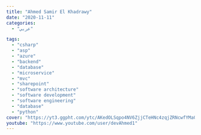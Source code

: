 ```yaml
---
title: "Ahmed Samir El Khadrawy"
date: "2020-11-11"
categories:
  - "عربي"

tags:
  - "csharp"
  - "asp"
  - "azure"
  - "backend"
  - "database"
  - "microservice"
  - "mvc"
  - "sharepoint"
  - "software architecture"
  - "software development"
  - "software engineering"
  - "database"
  - "python"
cover: "https://yt3.ggpht.com/ytc/AKedOLSqpo4NV6ZjjCTeHNc4zqjZRNcwfYMa0OJjobvXCw=s88-c-k-c0x00ffffff-no-rj"
youtube: "https://www.youtube.com/user/devAhmed1"
---
```



